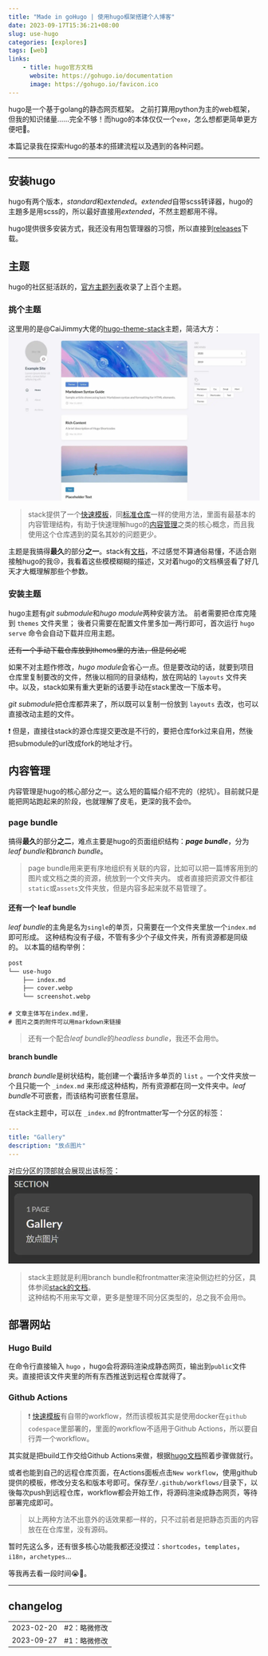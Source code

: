 ```yaml
---
title: "Made in goHugo | 使用hugo框架搭建个人博客"
date: 2023-09-17T15:36:21+08:00
slug: use-hugo
categories: [explores]
tags: [web]
links: 
    - title: hugo官方文档
      website: https://gohugo.io/documentation
      image: https://gohugo.io/favicon.ico
---
```


hugo是一个基于golang的静态网页框架。
之前打算用python为主的web框架，但我的知识储量……完全不够！而hugo的本体仅仅一个`exe`，怎么想都更简单更方便吧🤩。

本篇记录我在探索Hugo的基本的搭建流程以及遇到的各种问题。

****

## 安装hugo

hugo有两个版本，*standard*和*extended*。*extended*自带scss转译器，hugo的主題多是用scss的，所以最好直接用*extended*，不然主题都用不得。

hugo提供很多安装方式，我还没有用包管理器的习惯，所以直接到[releases](https://github.com/gohugoio/hugo/releases)下载。

## 主题

hugo的社区挺活跃的，[官方主题列表](https://themes.gohugo.io/)收录了上百个主题。

### 挑个主题

这里用的是@CaiJimmy大佬的[hugo-theme-stack](https://github.com/CaiJimmy/hugo-theme-stack)主题，简洁大方：
![Light mode](screenshot.webp)

> stack提供了一个[快速模板](https://github.com/CaiJimmy/hugo-theme-stack-starter)，同[标准仓库](https://github.com/CaiJimmy/hugo-theme-stack)一样的使用方法，里面有最基本的内容管理结构，有助于快速理解hugo的[内容管理](#📄内容管理)之类的核心概念，而且我使用这个仓库遇到的莫名其妙的问题更少。

主题是我搞得**最久**的部分**之一**。stack有[文档](https://stack.jimmycai.com/guide/)，不过感觉不算通俗易懂，不适合刚接触hugo的我😢，我看着这些模模糊糊的描述，又对着hugo的文档横竖看了好几天才大概理解那些个参数。

### 安装主题

hugo主题有*git submodule*和*hugo module*两种安装方法。
前者需要把仓库克隆到 `themes` 文件夹里；
後者只需要在配置文件里多加一两行即可，首次运行 `hugo serve` 命令会自动下载并应用主题。

~~还有一个手动下载仓库放到themes里的方法，但是何必呢~~

如果不对主题作修改，*hugo module*会省心一点。但是要改动的话，就要到项目仓库里复制要改的文件，然後以相同的目录结构，放在网站的 `layouts` 文件夹中。以及，stack如果有重大更新的话要手动在stack里改一下版本号。

*git submodule*把仓库都弄来了，所以既可以复制一份放到 `layouts` 去改，也可以直接改动主题的文件。

❗ 但是，直接往stack的源仓库提交更改是不行的，要把仓库fork过来自用，然後把submodule的url改成fork的地址才行。

## 内容管理

内容管理是hugo的核心部分之一。这么短的篇幅介绍不完的（挖坑）。目前就只是能把网站跑起来的阶段，也就理解了皮毛，更深的我不会🤓。

### page bundle

搞得**最久**的部分**之二**，难点主要是hugo的页面组织结构：***page bundle***，分为*leaf bundle*和*branch bundle*。

> page bundle用来更有序地组织有关联的内容，比如可以把一篇博客用到的图片或文档之类的资源，统放到一个文件夹内。
> 或者直接把资源文件都往`static`或`assets`文件夹放，但是内容多起来就不易管理了。

#### 还有一个 leaf bundle

*leaf bundle*的主角是名为`single`的单页，只需要在一个文件夹里放一个`index.md`即可形成。
这种结构没有子级，不管有多少个子级文件夹，所有资源都是同级的。
以本篇的结构举例：
```txt
post
└── use-hugo
    ├── index.md
    ├── cover.webp
    └── screenshot.webp

# 文章主体写在index.md里，
# 图片之类的附件可以用markdown来链接
```

> 还有一个配合*leaf bundle*的*headless bundle*，我还不会用🤓。

#### **branch bundle**

*branch bundle*是树状结构，能创建一个囊括许多单页的 `list` 。一个文件夹放一个且只能一个 `_index.md` 来形成这种结构，所有资源都在同一文件夹中。*leaf bundle*不可嵌套，而该结构可嵌套任意层。

在stack主题中，可以在 `_index.md` 的frontmatter写一个分区的标签：

```yaml
---
title: "Gallery"
description: "放点图片"
---
```

对应分区的顶部就会展现出该标签：
![section](lable.webp)

> stack主题就是利用branch bundle和frontmatter来渲染侧边栏的分区，具体参阅[stack的文档](https://stack.jimmycai.com/config/menu)。\
> 这种结构不用来写文章，更多是整理不同分区类型的，总之我不会用🤓。

## 部署网站

### Hugo Build

在命令行直接输入 `hugo` ，hugo会将源码渲染成静态网页，输出到`public`文件夹。直接把该文件夹里的所有东西推送到远程仓库就得了。

### Github Actions

> ❗ [快速模板](#安装主题)有自带的workflow，然而该模板其实是使用docker在`github codespace`里部署的，里面的workflow不适用于Github Actions，所以要自行弄一个workflow。

其实就是把build工作交给Github Actions来做，根据[hugo文档](https://gohugo.io/hosting-and-deployment/hosting-on-github/)照着步骤做就行。

或者也能到自己的远程仓库页面，在Actions面板点击`New workflow`，使用github提供的模板，修改分支名和版本号即可。保存至`/.github/workflows/`目录下，以後每次push到远程仓库，workflow都会开始工作，将源码渲染成静态网页，等待部署完成即可。

> 以上两种方法不出意外的话效果都一样的，只不过前者是把静态页面的内容放在在仓库里，没有源码。

暂时先这么多，还有很多核心功能我都还没摸过：`shortcodes`，`templates`，`i18n`，`archetypes`...

等我再去看一段时间😭🌹。

****

## changelog

|||
|:-:|:--|
|2023-02-20|#2：略微修改|
|2023-09-27|#1：略微修改|
